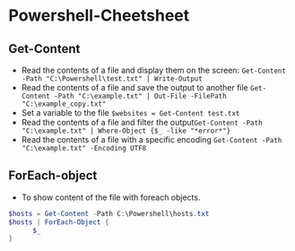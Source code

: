 # Powershell-Cheetsheet

## Get-Content 
- Read the contents of a file and display them on the screen: `Get-Content -Path "C:\Powershell\test.txt" | Write-Output`
- Read the contents of a file and save the output to another file `Get-Content -Path "C:\example.txt" | Out-File -FilePath "C:\example_copy.txt"`
- Set a variable to the file `$websites = Get-Content test.txt`
- Read the contents of a file and filter the output`Get-Content -Path "C:\example.txt" | Where-Object {$_ -like "*error*"}`
- Read the contents of a file with a specific encoding  `Get-Content -Path "C:\example.txt" -Encoding UTF8`

## ForEach-object
- To show content of the file with foreach objects.

```powershell
$hosts = Get-Content -Path C:\Powershell\hosts.txt
$hosts | ForEach-Object {
      $_    
}
```







